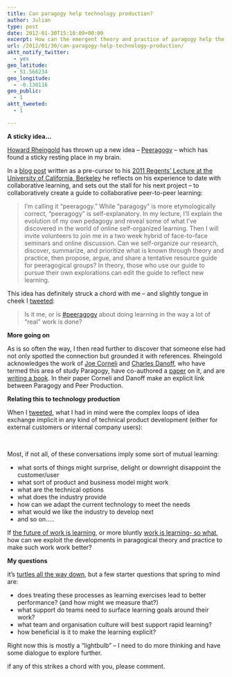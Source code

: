 ```yaml
---
title: Can paragogy help technology production?
author: Julian
type: post
date: 2012-01-30T15:10:09+00:00
excerpt: How can the emergent theory and practice of paragogy help the product development process?
url: /2012/01/30/can-paragogy-help-technology-production/
aktt_notify_twitter:
  - yes
geo_latitude:
  - 51.566234
geo_longitude:
  - -0.130116
geo_public:
  - 1
aktt_tweeted:
  - 1

---
```

**A sticky idea&#8230;**

[Howard Rheingold][1] has thrown up a new idea – [Peeragogy][2] – which has found a sticky resting place in my brain.

In a [blog post][3] written as a pre-cursor to his [2011 Regents’ Lecture at the University of California, Berkeley][4] he reflects on his experience to date with collaborative learning, and sets out the stall for his next project – to collaboratively create a guide to collaborative peer-to-peer learning:

<blockquote cite="https://dmlcentral.net/blog/howard-rheingold/toward-peeragogy">
  <p>
    I&#8217;m calling it &#8220;peeragogy.&#8221; While &#8220;paragogy&#8221; is more etymologically correct, &#8220;peeragogy&#8221; is self-explanatory. In my lecture, I&#8217;ll explain the evolution of my own pedagogy and reveal some of what I&#8217;ve discovered in the world of online self-organized learning. Then I will invite volunteers to join me in a two week hybrid of face-to-face seminars and online discussion. Can we self-organize our research, discover, summarize, and prioritize what is known through theory and practice, then propose, argue, and share a tentative resource guide for peeragogical groups? In theory, those who use our guide to pursue their own explorations can edit the guide to reflect new learning.
  </p>
</blockquote>

This idea has definitely struck a chord with me – and slightly tongue in cheek I [tweeted][5]:

<blockquote cite="https://twitter.com/#!/Synesthesia/status/162805877710143488">
  <p>
    Is it me, or is <a href="https://twitter.com/#!/search?q=%23peeragogy">#peeragogy</a> about doing learning in the way a lot of &#8220;real&#8221; work is done?
  </p>
</blockquote>

**More going on**

As is so often the way, I then read further to discover that someone else had not only spotted the connection but grounded it with references. Rheingold acknowledges the work of [Joe Corneli][6] and [Charles Danoff][7], who have termed this area of study Paragogy, have co-authored a [paper][8] on it, and are [writing a book][9]. In their paper Corneli and Danoff make an explicit link between Paragogy and Peer Production.

**Relating this to technology production**

When I [tweeted][5], what I had in mind were the complex loops of idea exchange implicit in any kind of technical product development (either for external customers or internal company users):

&nbsp;
  


<div id="creately-container-gy1jxwd72-VzEoUElf2ZSTXW0IQ3mzpbBcn7M=">
</div>



Most, if not all, of these conversations imply some sort of mutual learning:

  * what sorts of things might surprise, delight or downright disappoint the customer/user
  * what sort of product and business model might work
  * what are the technical options
  * what does the industry provide
  * how can we adapt the current technology to meet the needs
  * what would we like the industry to develop next
  * and so on…..

If [the future of work is learning][10], or more bluntly [work is learning- so what][11], how can we exploit the developments in paragogical theory and practice to make such work work better?

**My questions**

it’s [turtles all the way down][12], but a few starter questions that spring to mind are:

  * does treating these processes as learning exercises lead to better performance? (and how might we measure that?)
  * what support do teams need to surface learning goals around their work?
  * what team and organisation culture will best support rapid learning?
  * how beneficial is it to make the learning explicit?

Right now this is mostly a “lightbulb” – I need to do more thinking and have some dialogue to explore further.

if any of this strikes a chord with you, please comment.

<div class="zemanta-pixie" style="margin-top: 10px; height: 15px;">
  <img class="zemanta-pixie-img" style="border: none; float: right;" src="https://img.zemanta.com/pixy.gif?x-id=d0c617e7-0be2-4439-bfc3-b3dad1250ca9" alt="" />
</div>

 [1]: https://www.rheingold.com/
 [2]: https://socialmediaclassroom.com/host/peeragogy/
 [3]: https://dmlcentral.net/blog/howard-rheingold/toward-peeragogy
 [4]: https://vimeo.com/35685124
 [5]: https://twitter.com/#!/Synesthesia/status/162805877710143488
 [6]: https://metameso.org/~joe/
 [7]: https://mr.danoff.org/
 [8]: https://metameso.org/~joe/docs/paragogy-final.pdf
 [9]: https://paragogy.net/
 [10]: https://socialenterprisetoday.com/blog/posts/The-Future-of-Work-Is-Learning/
 [11]: https://www.jarche.com/2010/10/work-is-learning-so-what/
 [12]: https://en.wikipedia.org/wiki/Turtles_all_the_way_down